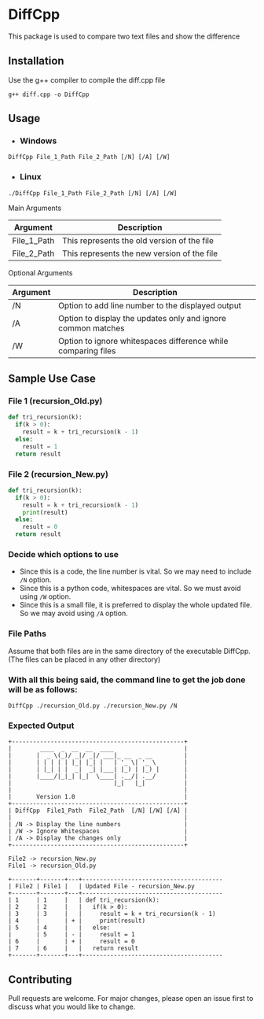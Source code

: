# DiffCpp
This package is used to compare two text files and show the difference

## Installation
Use the g++ compiler to compile the diff.cpp file
```
g++ diff.cpp -o DiffCpp
```

## Usage
* ### Windows
```
DiffCpp File_1_Path File_2_Path [/N] [/A] [/W]
```
* ### Linux
```
./DiffCpp File_1_Path File_2_Path [/N] [/A] [/W]
```

Main Arguments

| Argument                | Description                                                   |
|-------------------------|---------------------------------------------------------------|
| File_1_Path	            |	This represents the old version of the file                   |
| File_2_Path			        | This represents the new version of the file                   |

Optional Arguments

| Argument                | Description                                                   |
|-------------------------|---------------------------------------------------------------|
| /N			                | Option to add line number to the displayed output             |
| /A		                  | Option to display the updates only and ignore common matches  |
| /W	                    | Option to ignore whitespaces difference while comparing files |

## Sample Use Case


### File 1 (recursion_Old.py)
```Python
def tri_recursion(k):
  if(k > 0):
    result = k + tri_recursion(k - 1)
  else:
    result = 1
  return result
```

### File 2 (recursion_New.py)
```Python
def tri_recursion(k):
  if(k > 0):
    result = k + tri_recursion(k - 1)
    print(result)
  else:
    result = 0
  return result
```
### Decide which options to use
* Since this is a code, the line number is vital. So we may need to include ```/N``` option.
* Since this is a python code, whitespaces are vital. So we must avoid using ```/W``` option.
* Since this is a small file, it is preferred to display the whole updated file. So we may avoid using ```/A``` option.

### File Paths
Assume that both files are in the same directory of the executable DiffCpp.
(The files can be placed in any other directory)

### With all this being said, the command line to get the job done will be as follows:
```
DiffCpp ./recursion_Old.py ./recursion_New.py /N
```

### Expected Output
```
+-------------------------------------------------+
|        ____  _  __  __  ____                    |
|       |  _ \(_)/ _|/ _|/ ___|_ __  _ __         |
|       | | | | | |_| |_| |   | '_ \| '_ \        |
|       | |_| | |  _|  _| |___| |_) | |_) |       |
|       |____/|_|_| |_|  \____| .__/| .__/        |
|                             |_|   |_|           |
|                                                 |
|       Version 1.0                               |
+-------------------------------------------------+
| DiffCpp  File1_Path  File2_Path  [/N] [/W] [/A] |
|                                                 |
| /N -> Display the line numbers                  |
| /W -> Ignore Whitespaces                        |
| /A -> Display the changes only                  |
+-------------------------------------------------+

File2 -> recursion_New.py
File1 -> recursion_Old.py

+-------+-------+---+----------------------------------------
| File2 | File1 |   | Updated File - recursion_New.py
+-------+-------+---+----------------------------------------
| 1     | 1     |   | def tri_recursion(k):
| 2     | 2     |   |   if(k > 0):
| 3     | 3     |   |     result = k + tri_recursion(k - 1)
| 4     |       | + |     print(result)
| 5     | 4     |   |   else:
|       | 5     | - |     result = 1
| 6     |       | + |     result = 0
| 7     | 6     |   |   return result
+-------+-------+---+----------------------------------------
```

## Contributing
Pull requests are welcome. For major changes, please open an issue first to discuss what you would like to change.
